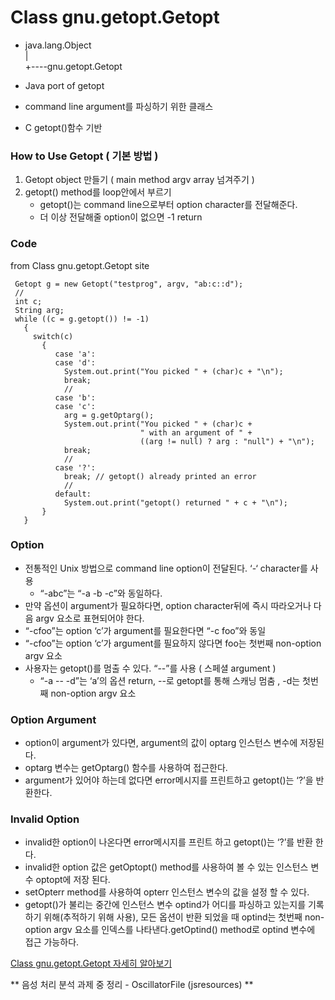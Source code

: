 # Class gnu.getopt.Getopt

- java.lang.Object  
   |  
   +----gnu.getopt.Getopt  

- Java port of getopt
- command line argument를 파싱하기 위한 클래스
- C getopt()함수 기반

### How to Use Getopt ( 기본 방법 ) 
1. Getopt object 만들기 ( main method argv array 넘겨주기 ) 
2. getopt() method를 loop안에서 부르기
	- getopt()는 command line으로부터 option character를 전달해준다.
	- 더 이상 전달해줄 option이 없으면 -1 return
	
### Code 
from Class gnu.getopt.Getopt site
~~~
 Getopt g = new Getopt("testprog", argv, "ab:c::d");
 //
 int c;
 String arg;
 while ((c = g.getopt()) != -1)
   {
     switch(c)
       {
          case 'a':
          case 'd':
            System.out.print("You picked " + (char)c + "\n");
            break;
            //
          case 'b':
          case 'c':
            arg = g.getOptarg();
            System.out.print("You picked " + (char)c + 
                             " with an argument of " +
                             ((arg != null) ? arg : "null") + "\n");
            break;
            //
          case '?':
            break; // getopt() already printed an error
            //
          default:
            System.out.print("getopt() returned " + c + "\n");
       }
   }
~~~
### Option
- 전통적인 Unix 방법으로 command line option이 전달된다. ‘-‘ character를 사용
	- “-abc”는 “-a -b -c”와 동일하다. 
- 만약 옵션이 argument가 필요하다면, option character뒤에 즉시 따라오거나 다음 argv 요소로 표현되어야 한다.
- “-cfoo”는 option ‘c’가 argument를 필요한다면 “-c foo”와 동일
- “-cfoo”는 option ‘c’가 argument를 필요하지 않다면 foo는 첫번째 non-option argv 요소
- 사용자는 getopt()를 멈출 수 있다. “--”를 사용 ( 스페셜 argument )
	- “-a -- -d”는 ‘a’의 옵션 return, --로 getopt를 통해 스캐닝 멈춤 , -d는 첫번째 non-option argv 요소

### Option Argument

- option이 argument가 있다면, argument의 값이 optarg 인스턴스 변수에 저장된다. 
- optarg 변수는 getOptarg() 함수를 사용하여 접근한다.
- argument가 있어야 하는데 없다면 error메시지를 프린트하고 getopt()는 ‘?’을 반환한다.

### Invalid Option
- invalid한 option이 나온다면 error메시지를 프린트 하고 getopt()는 ‘?’를 반환 한다. 
- invalid한 option 값은 getOptopt() method를 사용하여 볼 수 있는 인스턴스 변수 optopt에 저장 된다. 
- setOpterr method를 사용하여 opterr 인스턴스 변수의 값을 설정 할 수 있다.
- getopt()가 불리는 중간에 인스턴스 변수 optind가 어디를 파싱하고 있는지를 기록하기 위해(추적하기 위해 사용), 모든 옵션이 반환 되었을 때 optind는 첫번째 non-option argv 요소를 인덱스를 나타낸다.getOptind() method로 optind 변수에 접근 가능하다.

[Class gnu.getopt.Getopt 자세히 알아보기](https://www.aaronrenn.com/arenn/hacking/getopt/gnu.getopt.Getopt.html)  

** 음성 처리 분석 과제 중 정리 - OscillatorFile (jsresources) **

